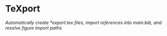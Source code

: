 # TeXport
_Automatically create *_export.tex files, import references into main.bib, and resolve figure import paths__
